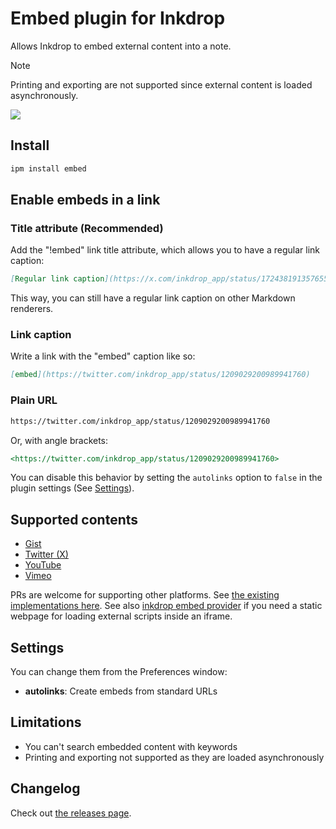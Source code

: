 # Embed plugin for Inkdrop

Allows Inkdrop to embed external content into a note.

> [!NOTE]
> Printing and exporting are not supported since external content is loaded asynchronously.

![](https://github.com/inkdropapp/inkdrop-embed/raw/master/docs/screenshot.png)

## Install

```sh
ipm install embed
```

## Enable embeds in a link

### Title attribute (Recommended)

Add the "!embed" link title attribute, which allows you to have a regular link caption:

```markdown
[Regular link caption](https://x.com/inkdrop_app/status/1724381913576554862 "!embed")
```

This way, you can still have a regular link caption on other Markdown renderers.

### Link caption

Write a link with the "embed" caption like so:

```markdown
[embed](https://twitter.com/inkdrop_app/status/1209029200989941760)
```

### Plain URL

```markdown
https://twitter.com/inkdrop_app/status/1209029200989941760
```

Or, with angle brackets:

```markdown
<https://twitter.com/inkdrop_app/status/1209029200989941760>
```

You can disable this behavior by setting the `autolinks` option to `false` in the plugin settings (See [Settings](#settings)).

## Supported contents

- [Gist](https://gist.github.com/)
- [Twitter (X)](https://x.com/)
- [YouTube](https://www.youtube.com/)
- [Vimeo](https://vimeo.com/)

PRs are welcome for supporting other platforms.
See [the existing implementations here](https://github.com/inkdropapp/inkdrop-embed/tree/master/src/providers).
See also [inkdrop embed provider](https://github.com/inkdropapp/inkdrop-embed-provider) if you need a static webpage for loading external scripts inside an iframe.

## Settings

You can change them from the Preferences window:

- **autolinks**: Create embeds from standard URLs

## Limitations

- You can't search embedded content with keywords
- Printing and exporting not supported as they are loaded asynchronously

## Changelog

Check out [the releases page](https://github.com/inkdropapp/inkdrop-embed/releases).
